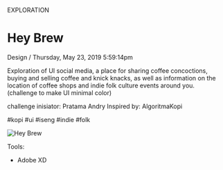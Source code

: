 <p class="type">EXPLORATION</p>

# Hey Brew

<p class="meta">Design  /  Thursday, May 23, 2019 5:59:14pm</p>

Exploration of UI social media, a place for sharing coffee concoctions, buying and selling coffee and knick knacks, as well as information on the location of coffee shops and indie folk culture events around you.
(challenge to make UI minimal color)

challenge inisiator: Pratama Andry
Inspired by: AlgoritmaKopi

#kopi #ui #iseng #indie #folk

![Hey Brew](https://farooq-agent.web.app/assets/images/works/large/hey-brew.jpg)

Tools:
- Adobe XD
